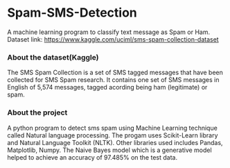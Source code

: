 # Spam-SMS-Detection
A machine learning program to classify text message as Spam or Ham.
Dataset link: https://www.kaggle.com/uciml/sms-spam-collection-dataset
### About the dataset(Kaggle)
The SMS Spam Collection is a set of SMS tagged messages that have been collected for SMS Spam research. It contains one set of SMS messages in English of 5,574 messages, tagged acording being ham (legitimate) or spam.
### About the project
A python program to detect sms spam using Machine Learning technique called Natural language processing. The progam uses Scikit-Learn library and Natural Language Toolkit (NLTK). Other libraries used includes Pandas, Matplotlib, Numpy.
The Naive Bayes model which is a generative model helped to achieve an accuracy of 97.485% on the test data.
